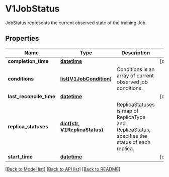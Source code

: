 # V1JobStatus

JobStatus represents the current observed state of the training Job.
## Properties
Name | Type | Description | Notes
------------ | ------------- | ------------- | -------------
**completion_time** | [**datetime**](V1Time.md) |  | [optional] 
**conditions** | [**list[V1JobCondition]**](V1JobCondition.md) | Conditions is an array of current observed job conditions. | 
**last_reconcile_time** | [**datetime**](V1Time.md) |  | [optional] 
**replica_statuses** | [**dict(str, V1ReplicaStatus)**](V1ReplicaStatus.md) | ReplicaStatuses is map of ReplicaType and ReplicaStatus, specifies the status of each replica. | 
**start_time** | [**datetime**](V1Time.md) |  | [optional] 

[[Back to Model list]](../README.md#documentation-for-models) [[Back to API list]](../README.md#documentation-for-api-endpoints) [[Back to README]](../README.md)


